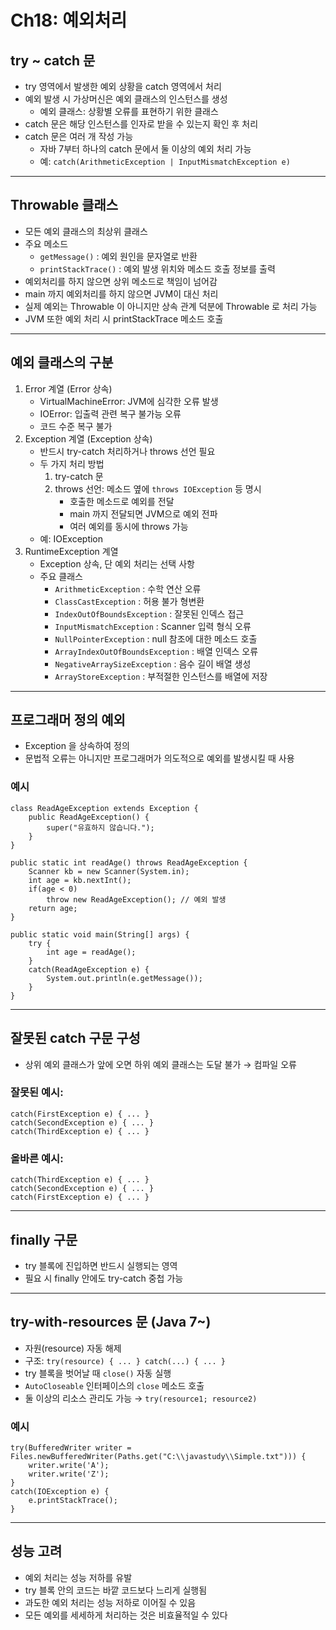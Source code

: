 # Ch18: 예외처리

## try ~ catch 문
- try 영역에서 발생한 예외 상황을 catch 영역에서 처리
- 예외 발생 시 가상머신은 예외 클래스의 인스턴스를 생성
  - 예외 클래스: 상황별 오류를 표현하기 위한 클래스
- catch 문은 해당 인스턴스를 인자로 받을 수 있는지 확인 후 처리
- catch 문은 여러 개 작성 가능
  - 자바 7부터 하나의 catch 문에서 둘 이상의 예외 처리 가능
  - 예: `catch(ArithmeticException | InputMismatchException e)`

---

## Throwable 클래스
- 모든 예외 클래스의 최상위 클래스
- 주요 메소드
  - `getMessage()` : 예외 원인을 문자열로 반환
  - `printStackTrace()` : 예외 발생 위치와 메소드 호출 정보를 출력
- 예외처리를 하지 않으면 상위 메소드로 책임이 넘어감
- main 까지 예외처리를 하지 않으면 JVM이 대신 처리
- 실제 예외는 Throwable 이 아니지만 상속 관계 덕분에 Throwable 로 처리 가능
- JVM 또한 예외 처리 시 printStackTrace 메소드 호출

---

## 예외 클래스의 구분
1. Error 계열 (Error 상속)
   - VirtualMachineError: JVM에 심각한 오류 발생
   - IOError: 입출력 관련 복구 불가능 오류
   - 코드 수준 복구 불가
2. Exception 계열 (Exception 상속)
   - 반드시 try-catch 처리하거나 throws 선언 필요
   - 두 가지 처리 방법
     1. try-catch 문
     2. throws 선언: 메소드 옆에 `throws IOException` 등 명시
        - 호출한 메소드로 예외를 전달
        - main 까지 전달되면 JVM으로 예외 전파
        - 여러 예외를 동시에 throws 가능
   - 예: IOException
3. RuntimeException 계열
   - Exception 상속, 단 예외 처리는 선택 사항
   - 주요 클래스
     - `ArithmeticException` : 수학 연산 오류
     - `ClassCastException` : 허용 불가 형변환
     - `IndexOutOfBoundsException` : 잘못된 인덱스 접근
     - `InputMismatchException` : Scanner 입력 형식 오류
     - `NullPointerException` : null 참조에 대한 메소드 호출
     - `ArrayIndexOutOfBoundsException` : 배열 인덱스 오류
     - `NegativeArraySizeException` : 음수 길이 배열 생성
     - `ArrayStoreException` : 부적절한 인스턴스를 배열에 저장

---

## 프로그래머 정의 예외
- Exception 을 상속하여 정의
- 문법적 오류는 아니지만 프로그래머가 의도적으로 예외를 발생시킬 때 사용

### 예시
```
class ReadAgeException extends Exception {
    public ReadAgeException() {
        super("유효하지 않습니다.");
    }
}

public static int readAge() throws ReadAgeException {
    Scanner kb = new Scanner(System.in);
    int age = kb.nextInt();
    if(age < 0)
        throw new ReadAgeException(); // 예외 발생
    return age;
}

public static void main(String[] args) {
    try {
        int age = readAge();
    }
    catch(ReadAgeException e) {
        System.out.println(e.getMessage());
    }
}
```
---

## 잘못된 catch 구문 구성
- 상위 예외 클래스가 앞에 오면 하위 예외 클래스는 도달 불가 → 컴파일 오류

### 잘못된 예시:
```
catch(FirstException e) { ... }
catch(SecondException e) { ... }
catch(ThirdException e) { ... }
```
### 올바른 예시:
```
catch(ThirdException e) { ... }
catch(SecondException e) { ... }
catch(FirstException e) { ... }
```
---

## finally 구문
- try 블록에 진입하면 반드시 실행되는 영역
- 필요 시 finally 안에도 try-catch 중첩 가능

---

## try-with-resources 문 (Java 7~)
- 자원(resource) 자동 해제
- 구조: `try(resource) { ... } catch(...) { ... }`
- try 블록을 벗어날 때 `close()` 자동 실행
- `AutoCloseable` 인터페이스의 `close` 메소드 호출
- 둘 이상의 리소스 관리도 가능 → `try(resource1; resource2)`

### 예시
```
try(BufferedWriter writer = Files.newBufferedWriter(Paths.get("C:\\javastudy\\Simple.txt"))) {
    writer.write('A');
    writer.write('Z');
}
catch(IOException e) {
    e.printStackTrace();
}
```
---

## 성능 고려
- 예외 처리는 성능 저하를 유발
- try 블록 안의 코드는 바깥 코드보다 느리게 실행됨
- 과도한 예외 처리는 성능 저하로 이어질 수 있음
- 모든 예외를 세세하게 처리하는 것은 비효율적일 수 있다
